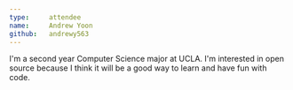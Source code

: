 ```yaml
---
type:     attendee
name:     Andrew Yoon
github:   andrewy563
---
```


I'm a second year Computer Science major at UCLA. I'm interested in open source because I think it will be a good way to learn and have
fun with code.
